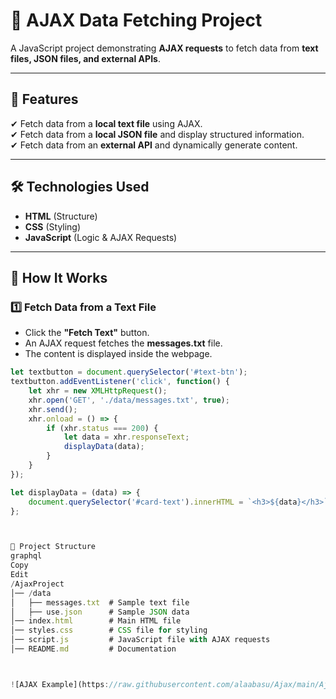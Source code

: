 # 📡 AJAX Data Fetching Project  

A JavaScript project demonstrating **AJAX requests** to fetch data from **text files, JSON files, and external APIs**.  

---

## 📌 Features  
✔ Fetch data from a **local text file** using AJAX.  
✔ Fetch data from a **local JSON file** and display structured information.  
✔ Fetch data from an **external API** and dynamically generate content.  

---

## 🛠 Technologies Used  
- **HTML** (Structure)  
- **CSS** (Styling)  
- **JavaScript** (Logic & AJAX Requests)  

---

## 🚀 How It Works  

### **1️⃣ Fetch Data from a Text File**  
- Click the **"Fetch Text"** button.  
- An AJAX request fetches the **messages.txt** file.  
- The content is displayed inside the webpage.  

```js
let textbutton = document.querySelector('#text-btn');
textbutton.addEventListener('click', function() {
    let xhr = new XMLHttpRequest();
    xhr.open('GET', './data/messages.txt', true);
    xhr.send();
    xhr.onload = () => {
        if (xhr.status === 200) {
            let data = xhr.responseText;
            displayData(data);
        }
    }
});

let displayData = (data) => {
    document.querySelector('#card-text').innerHTML = `<h3>${data}</h3>`;
};



📂 Project Structure
graphql
Copy
Edit
/AjaxProject
│── /data
│   ├── messages.txt  # Sample text file
│   ├── use.json      # Sample JSON data
│── index.html        # Main HTML file
│── styles.css        # CSS file for styling
│── script.js         # JavaScript file with AJAX requests
│── README.md         # Documentation



![AJAX Example](https://raw.githubusercontent.com/alaabasu/Ajax/main/Ajax.png)


